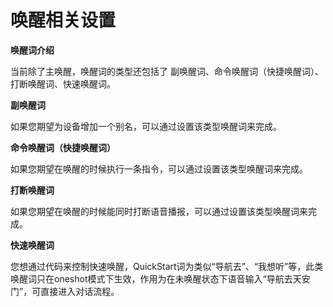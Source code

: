 # 唤醒相关设置

**唤醒词介绍**

当前除了主唤醒，唤醒词的类型还包括了 副唤醒词、命令唤醒词（快捷唤醒词）、打断唤醒词、快速唤醒词。


**副唤醒词**

如果您期望为设备增加一个别名，可以通过设置该类型唤醒词来完成。

**命令唤醒词（快捷唤醒词）**

如果您期望在唤醒的时候执行一条指令，可以通过设置该类型唤醒词来完成。

**打断唤醒词**

如果您期望在唤醒的时候能同时打断语音播报，可以通过设置该类型唤醒词来完成。

**快速唤醒词**

您想通过代码来控制快速唤醒，QuickStart词为类似“导航去”、“我想听”等，此类唤醒词只在oneshot模式下生效，作用为在未唤醒状态下语音输入“导航去天安门”，可直接进入对话流程。